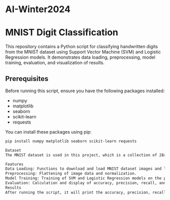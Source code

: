 # AI-Winter2024







# MNIST Digit Classification

This repository contains a Python script for classifying handwritten digits from the MNIST dataset using Support Vector Machine (SVM) and Logistic Regression models. It demonstrates data loading, preprocessing, model training, evaluation, and visualization of results.

## Prerequisites

Before running this script, ensure you have the following packages installed:

- numpy
- matplotlib
- seaborn
- scikit-learn
- requests

You can install these packages using pip:

```bash
pip install numpy matplotlib seaborn scikit-learn requests

Dataset
The MNIST dataset is used in this project, which is a collection of 28x28 pixel grayscale images of handwritten digits (0 through 9). The script automatically downloads the dataset using provided URLs.

Features
Data Loading: Functions to download and load MNIST dataset images and labels.
Preprocessing: Flattening of image data and normalization.
Model Training: Training of SVM and Logistic Regression models on the preprocessed data.
Evaluation: Calculation and display of accuracy, precision, recall, and F1-score for both models. Visualization of confusion matrix and sample predictions.
Results
After running the script, it will print the accuracy, precision, recall, and F1-score of both SVM and Logistic Regression models. Additionally, it will display a confusion matrix and sample predictions for visual evaluation of the model performance.
